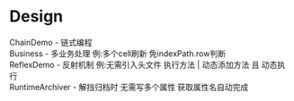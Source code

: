 # Design
ChainDemo - 链式编程 <br>
Business  - 多业务处理 例:多个cell刷新 免indexPath.row判断 <br>
ReflexDemo - 反射机制  例:无需引入头文件 执行方法 | 动态添加方法 且 动态执行 <br>
RuntimeArchiver - 解挡归档时 无需写多个属性  获取属性名自动完成 <br>
